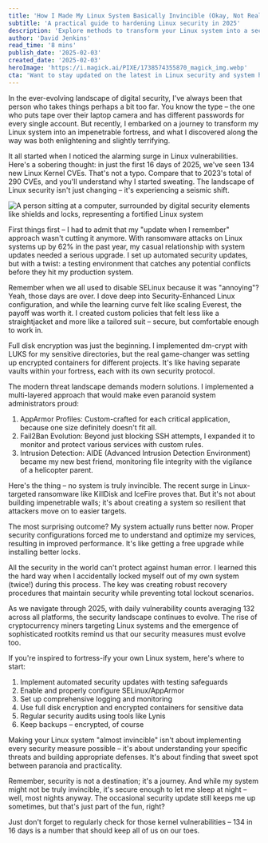 ```yaml
---
title: 'How I Made My Linux System Basically Invincible (Okay, Not Really, But Almost)'
subtitle: 'A practical guide to hardening Linux security in 2025'
description: 'Explore methods to transform your Linux system into a security powerhouse with practical steps, from SELinux configuration to encrypted containers. Learn from real experiences and implement a multi-layered security approach that balances protection with usability.'
author: 'David Jenkins'
read_time: '8 mins'
publish_date: '2025-02-03'
created_date: '2025-02-03'
heroImage: 'https://i.magick.ai/PIXE/1738574355870_magick_img.webp'
cta: 'Want to stay updated on the latest in Linux security and system hardening? Follow us on LinkedIn for regular insights, tips, and breaking security news that keeps your systems protected.'
---
```


In the ever-evolving landscape of digital security, I've always been that person who takes things perhaps a bit too far. You know the type – the one who puts tape over their laptop camera and has different passwords for every single account. But recently, I embarked on a journey to transform my Linux system into an impenetrable fortress, and what I discovered along the way was both enlightening and slightly terrifying.

It all started when I noticed the alarming surge in Linux vulnerabilities. Here's a sobering thought: in just the first 16 days of 2025, we've seen 134 new Linux Kernel CVEs. That's not a typo. Compare that to 2023's total of 290 CVEs, and you'll understand why I started sweating. The landscape of Linux security isn't just changing – it's experiencing a seismic shift.

![A person sitting at a computer, surrounded by digital security elements like shields and locks, representing a fortified Linux system](https://i.magick.ai/PIXE/1738574355875_magick_img.webp)

First things first – I had to admit that my "update when I remember" approach wasn't cutting it anymore. With ransomware attacks on Linux systems up by 62% in the past year, my casual relationship with system updates needed a serious upgrade. I set up automated security updates, but with a twist: a testing environment that catches any potential conflicts before they hit my production system.

Remember when we all used to disable SELinux because it was "annoying"? Yeah, those days are over. I dove deep into Security-Enhanced Linux configuration, and while the learning curve felt like scaling Everest, the payoff was worth it. I created custom policies that felt less like a straightjacket and more like a tailored suit – secure, but comfortable enough to work in.

Full disk encryption was just the beginning. I implemented dm-crypt with LUKS for my sensitive directories, but the real game-changer was setting up encrypted containers for different projects. It's like having separate vaults within your fortress, each with its own security protocol.

The modern threat landscape demands modern solutions. I implemented a multi-layered approach that would make even paranoid system administrators proud:

1. AppArmor Profiles: Custom-crafted for each critical application, because one size definitely doesn't fit all.
2. Fail2Ban Evolution: Beyond just blocking SSH attempts, I expanded it to monitor and protect various services with custom rules.
3. Intrusion Detection: AIDE (Advanced Intrusion Detection Environment) became my new best friend, monitoring file integrity with the vigilance of a helicopter parent.

Here's the thing – no system is truly invincible. The recent surge in Linux-targeted ransomware like KillDisk and IceFire proves that. But it's not about building impenetrable walls; it's about creating a system so resilient that attackers move on to easier targets.

The most surprising outcome? My system actually runs better now. Proper security configurations forced me to understand and optimize my services, resulting in improved performance. It's like getting a free upgrade while installing better locks.

All the security in the world can't protect against human error. I learned this the hard way when I accidentally locked myself out of my own system (twice!) during this process. The key was creating robust recovery procedures that maintain security while preventing total lockout scenarios.

As we navigate through 2025, with daily vulnerability counts averaging 132 across all platforms, the security landscape continues to evolve. The rise of cryptocurrency miners targeting Linux systems and the emergence of sophisticated rootkits remind us that our security measures must evolve too.

If you're inspired to fortress-ify your own Linux system, here's where to start:

1. Implement automated security updates with testing safeguards
2. Enable and properly configure SELinux/AppArmor
3. Set up comprehensive logging and monitoring
4. Use full disk encryption and encrypted containers for sensitive data
5. Regular security audits using tools like Lynis
6. Keep backups – encrypted, of course

Making your Linux system "almost invincible" isn't about implementing every security measure possible – it's about understanding your specific threats and building appropriate defenses. It's about finding that sweet spot between paranoia and practicality.

Remember, security is not a destination; it's a journey. And while my system might not be truly invincible, it's secure enough to let me sleep at night – well, most nights anyway. The occasional security update still keeps me up sometimes, but that's just part of the fun, right?

Just don't forget to regularly check for those kernel vulnerabilities – 134 in 16 days is a number that should keep all of us on our toes.
